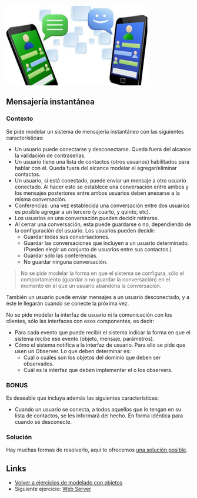 ![mensajería instantánea](/images/mensajeriaInstantanea.jpg)

## Mensajería instantánea

### Contexto

Se pide modelar un sistema de mensajería instantáneo con las siguientes características:

- Un usuario puede conectarse y desconectarse. Queda fuera del alcance la validación de contraseñas. 
- Un usuario tiene una lista de contactos (otros usuarios) habilitados para hablar con él. Queda fuera del alcance modelar el agregar/eliminar contactos. 
- Un usuario, si está conectado, puede enviar un mensaje a otro usuario conectado. Al hacer esto se establece una conversación entre ambos y los mensajes posteriores entre ambos usuarios deben anexarse a la misma conversación. 
- Conferencias: una vez establecida una conversación entre dos usuarios es posible agregar a un tercero (y cuarto, y quinto, etc). 
- Los usuarios en una conversación pueden decidir retirarse. 
- Al cerrar una conversación, esta puede guardarse o no, dependiendo de la configuración del usuario. Los usuarios pueden decidir: 
  - Guardar todas sus conversaciones. 
  - Guardar las conversaciones que incluyen a un usuario determinado. (Pueden elegir un conjunto de usuarios entre sus contactos.) 
  - Guardar sólo las conferencias. 
  - No guardar ninguna conversación. 

> No se pide modelar la forma en que el sistema se configura, sólo el comportamiento (guardar o no guardar la conversación) en el momento en el que un usuario abandona la conversación.

También un usuario puede enviar mensajes a un usuario desconectado, y a éste le llegarán cuando se conecte la próxima vez. 

No se pide modelar la interfaz de usuario ni la comunicación con los clientes, sólo las interfaces con esos componentes, es decir:

- Para cada evento que puede recibir el sistema indicar la forma en que el sistema recibe ese evento (objeto, mensaje, parámetros). 
- Cómo el sistema notifica a la interfaz de usuario. Para ello se pide que usen un Observer. Lo que deben determinar es: 
  - Cuál o cuáles son los objetos del dominio que deben ser observados. 
  - Cuál es la interfaz que deben implementar el o los observers. 

### BONUS

Es deseable que incluya además las siguientes características:

- Cuando un usuario se conecta, a todos aquellos que lo tengan en su lista de contactos, se les informará del hecho. En forma idéntica para cuando se desconecte.

### Solución

Hay muchas formas de resolverlo, aquí te ofrecemos [una solución posible](https://docs.google.com/viewer?a=v&pid=sites&srcid=ZGVmYXVsdGRvbWFpbnx1dG5kZXNpZ258Z3g6NjVlMmYwZjY1YzY4NDU0Mw).

## Links

- [Volver a ejercicios de modelado con objetos](index.md)
- Siguiente ejercicio: [Web Server](webServer.md)
